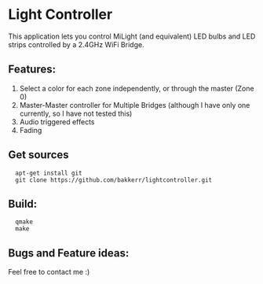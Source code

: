 
# Light Controller

This application lets you control MiLight (and equivalent) LED bulbs and LED strips controlled by a 2.4GHz WiFi Bridge.

## Features:
  1. Select a color for each zone independently, or through the master (Zone 0)
  2. Master-Master controller for Multiple Bridges (although I have only one currently, so I have not tested this)
  3. Audio triggered effects
  4. Fading

## Get sources
```
  apt-get install git
  git clone https://github.com/bakkerr/lightcontroller.git
```

## Build:

```
  qmake
  make
```

## Bugs and Feature ideas:

Feel free to contact me :)
 


